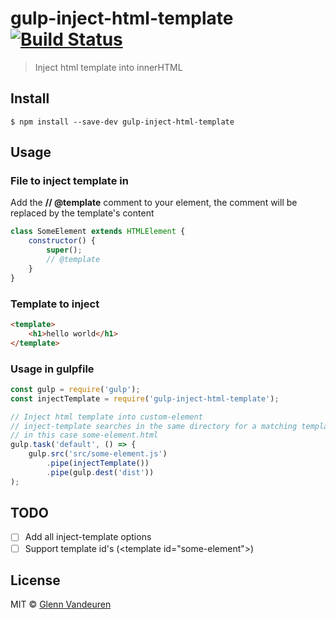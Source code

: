 # gulp-inject-html-template [![Build Status](https://travis-ci.org/vandeurenglenn/gulp-inject-html-template.svg?branch=master)](https://travis-ci.org/vandeurenglenn/gulp-inject-html-template)

> Inject html template into innerHTML


## Install

```
$ npm install --save-dev gulp-inject-html-template
```


## Usage

### File to inject template in
Add the **// @template** comment to your element, the comment will be replaced by the template's content
```js
class SomeElement extends HTMLElement {
	constructor() {
		super();
		// @template
	}
}
```

### Template to inject
```html
<template>
	<h1>hello world</h1>
</template>
```

### Usage in gulpfile
```js
const gulp = require('gulp');
const injectTemplate = require('gulp-inject-html-template');

// Inject html template into custom-element
// inject-template searches in the same directory for a matching template.html file
// in this case some-element.html
gulp.task('default', () => {
	gulp.src('src/some-element.js')
		.pipe(injectTemplate())
		.pipe(gulp.dest('dist'))
);
```

## TODO
- [ ] Add all inject-template options
- [ ] Support template id's (&lt;template id="some-element"&gt;)

## License

MIT © [Glenn Vandeuren](https://github.com/vandeurenglenn)
